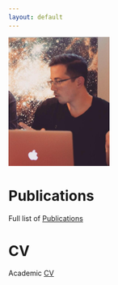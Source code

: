 ```yaml
---
layout: default
---
```



<img src="jmb.jpg" alt="Drawing" style="width: 200px;"/>

# Publications
Full list of [Publications](/pubs.html)

# CV
Academic [CV](/cv/long-cv.pdf)
